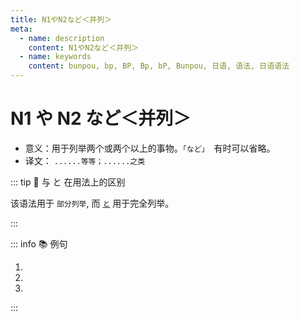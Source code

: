```yaml
---
title: N1やN2など＜并列＞
meta:
  - name: description
    content: N1やN2など＜并列＞
  - name: keywords
    content: bunpou, bp, BP, Bp, bP, Bunpou, 日语, 语法, 日语语法
---
```


# N1 や N2 など＜并列＞

* 意义：用于列举两个或两个以上的事物。`「など」`　有时可以省略。
* 译文： `......等等；......之类`

::: tip :bookmark: 与 と 在用法上的区别

该语法用于 `部分列举`, 而 [`と`](../../auxiliary/to.md) 用于完全列举。

:::

::: info :books: 例句

1. <grammer-content id='1-3-8-0' sentence="[活動/かつどう]は、ニュースリターの[発行/はっこう]**や**[研究発表会/けんきゅうはっぴょうかい]・[交流/こうりゅう]パーティーの[開催/かいさい]**など**です。" trans='活动有新闻发布和举办研究发表会交流派对等等。' />
2. <grammer-content id='1-3-8-1' sentence="[料理/りょうり]は[餃子/ギョーザ]**や**お[寿司/すし]**など**です。" trans='料理有饺子寿司这些。' />
3. <grammer-content id='1-3-8-2' sentence="[午後/ごご]の[授業/じゅぎょう]は[会話/かいわ]**や**[読解/どっかい]**など**です。" trans='下午的课程有会话和阅读理解之类。' />

:::
